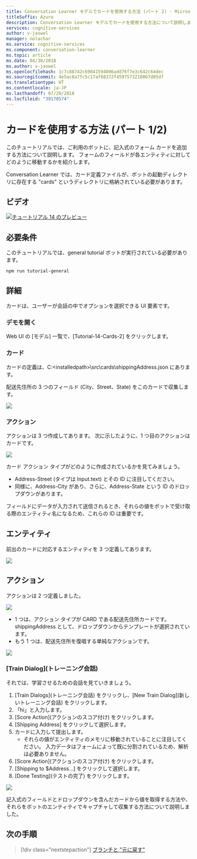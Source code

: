 ```yaml
---
title: Conversation Learner モデルでカードを使用する方法 (パート 2) - Microsoft Cognitive Services | Microsoft Docs
titleSuffix: Azure
description: Conversation Learner モデルでカードを使用する方法について説明します。
services: cognitive-services
author: v-jaswel
manager: nolachar
ms.service: cognitive-services
ms.component: conversation-learner
ms.topic: article
ms.date: 04/30/2018
ms.author: v-jaswel
ms.openlocfilehash: 1c7c88742c69041594006add76f7e3c642c64dec
ms.sourcegitcommit: 4e5ac8a7fc5c17af68372f4597573210867d05df
ms.translationtype: HT
ms.contentlocale: ja-JP
ms.lasthandoff: 07/20/2018
ms.locfileid: "39170574"
---
```

# <a name="how-to-use-cards-part-1-of-2"></a>カードを使用する方法 (パート 1/2)
このチュートリアルでは、ご利用のボットに、記入式のフォーム カードを追加する方法について説明します。 フォームのフィールドが各エンティティに対してどのように移動するかを紹介します。

Conversation Learner では、カード定義ファイルが、ボットの起動ディレクトリに存在する "cards" というディレクトリに格納されている必要があります。

## <a name="video"></a>ビデオ

[![チュートリアル 14 のプレビュー](http://aka.ms/cl-tutorial-14-preview)](http://aka.ms/blis-tutorial-14)

## <a name="requirements"></a>必要条件
このチュートリアルでは、general tutorial ボットが実行されている必要があります。

    npm run tutorial-general

## <a name="details"></a>詳細

カードは、ユーザーが会話の中でオプションを選択できる UI 要素です。 

### <a name="open-the-demo"></a>デモを開く

Web UI の [モデル] 一覧で、[Tutorial-14-Cards-2] をクリックします。 

### <a name="the-card"></a>カード

カードの定義は、C:\<installedpath\>\src\cards\shippingAddress.json にあります。

配送先住所の 3 つのフィールド (City、Street、State) をこのカードで収集します。

![](../media/tutorial14_card.PNG)

### <a name="actions"></a>アクション

アクションは 3 つ作成してあります。 次に示したように、1 つ目のアクションはカードです。

![](../media/tutorial14_actions.PNG)

カード アクション タイプがどのように作成されているかを見てみましょう。

- Address-Street (タイプは Input.text) とその ID に注目してください。
- 同様に、Address-City があり、さらに、Address-State という ID のドロップダウンがあります。

フィールドにデータが入力されて送信されるとき、それらの値をボットで受け取る際のエンティティ名になるため、これらの ID は重要です。

## <a name="entities"></a>エンティティ
前出のカードに対応するエンティティを 3 つ定義してあります。

![](../media/tutorial14_entities.PNG)

## <a name="actions"></a>アクション

アクションは 2 つ定義しました。

![](../media/tutorial14_actions.PNG)

- 1 つは、アクション タイプが CARD である配送先住所カードです。shippingAddress として、ドロップダウンからテンプレートが選択されています。
- もう 1 つは、配送先住所を復唱する単純なアクションです。

![](../media/tutorial14_sa_card.PNG)

### <a name="train-dialog"></a>[Train Dialog]\(トレーニング会話\)

それでは、学習させるための会話を見ていきましょう。

1. [Train Dialogs]\(トレーニング会話\) をクリックし、[New Train Dialog]\(新しいトレーニング会話\) をクリックします。
1. 「hi」と入力します。
2. [Score Action]\(アクションのスコア付け\) をクリックします。
3. [Shipping Address] をクリックして選択します。
4. カードに入力して提出します。
    - それらの値がエンティティのメモリに移動されていることに注目してください。 入力データはフォームによって既に分割されているため、解析は必要ありません。
5. [Score Action]\(アクションのスコア付け\) をクリックします。
3. [Shipping to $Address...] をクリックして選択します。
4. [Done Testing]\(テストの完了\) をクリックします。

![](../media/tutorial14_train_dialog.PNG)

記入式のフィールドとドロップダウンを含んだカードから値を取得する方法や、それらをボットのエンティティでキャプチャして収集する方法について説明しました。

## <a name="next-steps"></a>次の手順

> [!div class="nextstepaction"]
> [ブランチと "元に戻す"](./15-branching-and-undo.md)
